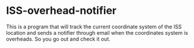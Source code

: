 # ISS-overhead-notifier
This is a program that will track the current coordinate system of the ISS location and sends a notifier through email when the coordinates system is overheads. So you go out and check it out.

